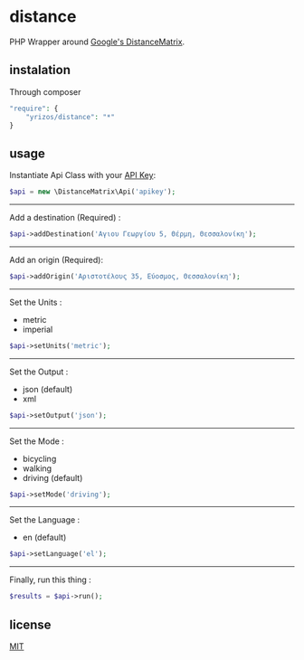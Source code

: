 distance
========

PHP Wrapper around [Google's DistanceMatrix](https://developers.google.com/maps/documentation/distancematrix/).

instalation
--------
Through composer

```php
"require": {
    "yrizos/distance": "*"
}
```

usage
-----------
Instantiate Api Class with your [API Key](https://console.developers.google.com/project):
```php
$api = new \DistanceMatrix\Api('apikey');
```
_______________
Add a destination (Required) :
```php
$api->addDestination('Αγιου Γεωργίου 5, Θέρμη, Θεσσαλονίκη');
```
_______________
Add an origin (Required):
```php
$api->addOrigin('Αριστοτέλους 35, Εύοσμος, Θεσσαλονίκη');
```
_______________
Set the Units :
* metric
* imperial

```php
$api->setUnits('metric');
```
_______________
Set the Output :
* json (default)
* xml

```php
$api->setOutput('json');
```
_______________
Set the Mode :
* bicycling
* walking
* driving (default)

```php
$api->setMode('driving');
```
_______________
Set the Language :
* en (default)

```php
$api->setLanguage('el');
```
_______________
Finally, run this thing :
```php
$results = $api->run();
```

license
----------
[MIT](LICENSE)
